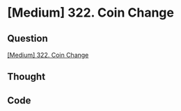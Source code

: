 # [Medium] 322. Coin Change

## Question

[\[Medium\] 322. Coin Change](https://leetcode.com/problems/coin-change/)

## Thought

## Code

```python
```
